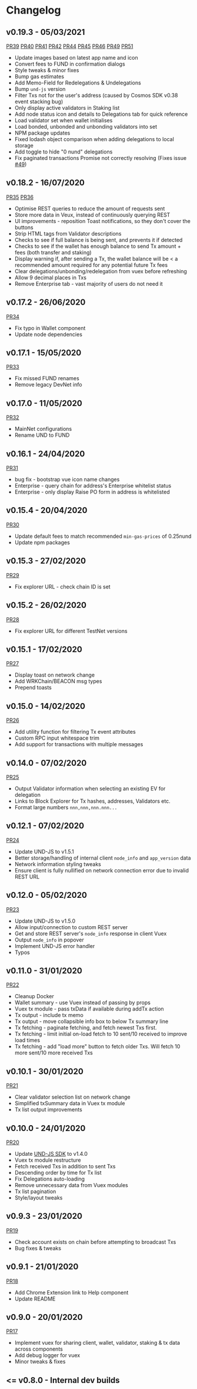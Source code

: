 # Changelog

## v0.19.3 - 05/03/2021

[PR39](https://github.com/unification-com/web-wallet/pull/39)
[PR40](https://github.com/unification-com/web-wallet/pull/40)
[PR41](https://github.com/unification-com/web-wallet/pull/41)
[PR42](https://github.com/unification-com/web-wallet/pull/42)
[PR44](https://github.com/unification-com/web-wallet/pull/44)
[PR45](https://github.com/unification-com/web-wallet/pull/45)
[PR46](https://github.com/unification-com/web-wallet/pull/46)
[PR49](https://github.com/unification-com/web-wallet/pull/49)
[PR51](https://github.com/unification-com/web-wallet/pull/51)

- Update images based on latest app name and icon
- Convert fees to FUND in confirmation dialogs
- Style tweaks & minor fixes
- Bump gas estimates
- Add Memo-Field for Redelegations & Undelegations
- Bump `und-js` version
- Filter Txs not for the user's address (caused by Cosmos SDK v0.38 event stacking bug)
- Only display active validators in Staking list
- Add node status icon and details to Delegations tab for quick reference
- Load validator set when wallet initialises
- Load bonded, unbonded and unbonding validators into set
- NPM package updates
- Fixed lodash object comparison when adding delegations to local storage
- Add toggle to hide "0 nund" delegations
- Fix paginated transactions Promise not correctly resolving (Fixes issue [#49](https://github.com/unification-com/web-wallet/issues/49))

## v0.18.2 - 16/07/2020

[PR35](https://github.com/unification-com/web-wallet/pull/35)
[PR36](https://github.com/unification-com/web-wallet/pull/36)

- Optimise REST queries to reduce the amount of requests sent
- Store more data in Veux, instead of continuously querying REST
- UI improvements - reposition Toast notifications, so they don't 
cover the buttons
- Strip HTML tags from Validator descriptions
- Checks to see if full balance is being sent, and prevents it 
if detected
- Checks to see if the wallet has enough balance to send Tx 
amount + fees (both transfer and staking)
- Display warning if, after sending a Tx, the wallet balance will 
be < a recommended amount required for any potential future Tx fees
- Clear delegations/unbonding/redelegation from vuex before refreshing
- Allow 9 decimal places in Txs
- Remove Enterprise tab - vast majority of users do not need it

## v0.17.2 - 26/06/2020

[PR34](https://github.com/unification-com/web-wallet/pull/34)

- Fix typo in Wallet component
- Update node dependencies

## v0.17.1 - 15/05/2020

[PR33](https://github.com/unification-com/web-wallet/pull/33)

- Fix missed FUND renames
- Remove legacy DevNet info

## v0.17.0 - 11/05/2020

[PR32](https://github.com/unification-com/web-wallet/pull/32)

- MainNet configurations
- Rename UND to FUND

## v0.16.1 - 24/04/2020

[PR31](https://github.com/unification-com/web-wallet/pull/31)

- bug fix - bootstrap vue icon name changes
- Enterprise - query chain for address's Enterprise whitelist status
- Enterprise - only display Raise PO form in address is whitelisted

## v0.15.4 - 20/04/2020

[PR30](https://github.com/unification-com/web-wallet/pull/30)

- Update default fees to match recommended `min-gas-prices` of 0.25nund
- Update npm packages

## v0.15.3 - 27/02/2020

[PR29](https://github.com/unification-com/web-wallet/pull/29)

- Fix explorer URL - check chain ID is set

## v0.15.2 - 26/02/2020

[PR28](https://github.com/unification-com/web-wallet/pull/28)

- Fix explorer URL for different TestNet versions

## v0.15.1 - 17/02/2020

[PR27](https://github.com/unification-com/web-wallet/pull/27)

- Display toast on network change
- Add WRKChain/BEACON msg types
- Prepend toasts

## v0.15.0 - 14/02/2020

[PR26](https://github.com/unification-com/web-wallet/pull/26)

- Add utility function for filtering Tx event attributes
- Custom RPC input whitespace trim
- Add support for transactions with multiple messages

## v0.14.0 - 07/02/2020

[PR25](https://github.com/unification-com/web-wallet/pull/25)

- Output Validator information when selecting an existing EV for delegation
- Links to Block Explorer for Tx hashes, addresses, Validators etc.
- Format large numbers `nnn,nnn,nnn.nnn...`

## v0.12.1 - 07/02/2020

[PR24](https://github.com/unification-com/web-wallet/pull/24)

- Update UND-JS to v1.5.1
- Better storage/handling of internal client `node_info` and `app_version` data
- Network information styling tweaks
- Ensure client is fully nullified on network connection error due to invalid REST URL

## v0.12.0 - 05/02/2020

[PR23](https://github.com/unification-com/web-wallet/pull/23)

- Update UND-JS to v1.5.0
- Allow input/connection to custom REST server
- Get and store REST server's `node_info` response in client Vuex
- Output `node_info` in popover
- Implement UND-JS error handler
- Typos

## v0.11.0 - 31/01/2020

[PR22](https://github.com/unification-com/web-wallet/pull/22)

- Cleanup Docker
- Wallet summary - use Vuex instead of passing by props
- Vuex tx module - pass txData if available during addTx action
- Tx output - include tx memo
- Tx output - move collapsible info box to below Tx summary line
- Tx fetching - paginate fetching, and fetch newest Txs first.
- Tx fetching - limit initial on-load fetch to 10 sent/10 received to
improve load times
- Tx fetching - add "load more" button to fetch older Txs. Will fetch 10
more sent/10 more received Txs

## v0.10.1 - 30/01/2020

[PR21](https://github.com/unification-com/web-wallet/pull/21)

- Clear validator selection list on network change
- Simplified txSummary data in Vuex tx module
- Tx list output improvements

## v0.10.0 - 24/01/2020

[PR20](https://github.com/unification-com/web-wallet/pull/20)

- Update [UND-JS SDK](https://github.com/unification-com/und-js) to v1.4.0
- Vuex tx module restructure
- Fetch received Txs in addition to sent Txs
- Descending order by time for Tx list
- Fix Delegations auto-loading
- Remove unnecessary data from Vuex modules
- Tx list pagination
- Style/layout tweaks

## v0.9.3 - 23/01/2020

[PR19](https://github.com/unification-com/web-wallet/pull/19)

- Check account exists on chain before attempting to broadcast Txs
- Bug fixes & tweaks

## v0.9.1 - 21/01/2020

[PR18](https://github.com/unification-com/web-wallet/pull/18)

- Add Chrome Extension link to Help component
- Update README

## v0.9.0 - 20/01/2020

[PR17](https://github.com/unification-com/web-wallet/pull/17)

- Implement vuex for sharing client, wallet, validator, staking & 
tx data across components
- Add debug logger for vuex
- Minor tweaks & fixes

## <= v0.8.0 - Internal dev builds
